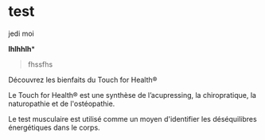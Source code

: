 # test
jedi moi

**lhlhhlh***

>fhssfhs

Découvrez les bienfaits du Touch for Health®

Le Touch for Health® est une synthèse de l’acupressing, la chiropratique, la naturopathie et de l'ostéopathie.

Le test musculaire est utilisé comme un moyen d'identifier les déséquilibres énergétiques dans le corps.
